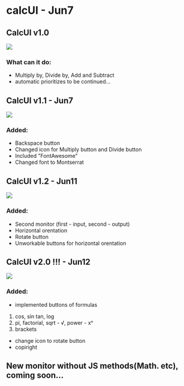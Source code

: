 # calcUI - Jun7
## CalcUI v1.0
![](https://i.ibb.co/LSP8Y6P/calc-UI-v1-0.png)
### What can it do:
* Multiply by, Divide by, Add and Subtract
* automatic prioritizes
to be continued...
## CalcUI v1.1 - Jun7
![](https://i.ibb.co/TYKKXMk/calc-UI-v1-1.png)
### Added:
* Backspace button
* Changed icon for Multiply button and Divide button
* Included "FontAwesome"
* Changed font to Montserrat
## CalcUI v1.2 - Jun11
![](https://i.ibb.co/Syw0dv7/calc-UI-v1-2.png)
### Added:
* Second monitor (first - input, second - output)
* Horizontal orentation
* Rotate button
* Unworkable buttons for horizontal orentation
## CalcUI v2.0 !!! - Jun12
![](https://i.ibb.co/BVz77Gr/calc-UI-v2-0.png)
### Added:
* implemented buttons of formulas
1. cos, sin tan, log
2. pi, factorial, sqrt - √, power - xⁿ
3. brackets
* change icon to rotate button
* copiright
## New monitor without JS methods(Math. etc), coming soon...
